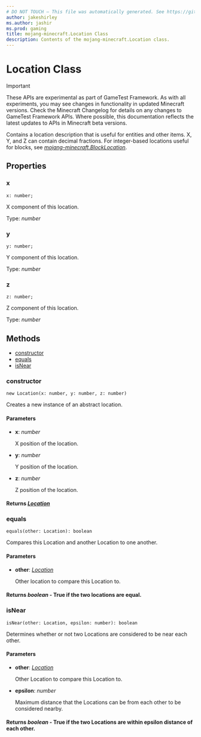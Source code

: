 ```yaml
---
# DO NOT TOUCH — This file was automatically generated. See https://github.com/Mojang/MinecraftScriptingApiDocsGenerator to modify descriptions, examples, etc.
author: jakeshirley
ms.author: jashir
ms.prod: gaming
title: mojang-minecraft.Location Class
description: Contents of the mojang-minecraft.Location class.
---
```

# Location Class
>[!IMPORTANT]
>These APIs are experimental as part of GameTest Framework. As with all experiments, you may see changes in functionality in updated Minecraft versions. Check the Minecraft Changelog for details on any changes to GameTest Framework APIs. Where possible, this documentation reflects the latest updates to APIs in Minecraft beta versions.

Contains a location description that is useful for entities and other items. X, Y, and Z can contain decimal fractions. For integer-based locations useful for blocks, see [*mojang-minecraft.BlockLocation*](../mojang-minecraft/BlockLocation.md).

## Properties
### **x**
`x: number;`

X component of this location.

Type: *number*


### **y**
`y: number;`

Y component of this location.

Type: *number*


### **z**
`z: number;`

Z component of this location.

Type: *number*



## Methods
- [constructor](#constructor)
- [equals](#equals)
- [isNear](#isnear)
  
### **constructor**
`
new Location(x: number, y: number, z: number)
`

Creates a new instance of an abstract location.
#### **Parameters**
- **x**: *number*
  
  X position of the location.
- **y**: *number*
  
  Y position of the location.
- **z**: *number*
  
  Z position of the location.

#### **Returns** [*Location*](Location.md)


### **equals**
`
equals(other: Location): boolean
`

Compares this Location and another Location to one another.
#### **Parameters**
- **other**: [*Location*](Location.md)
  
  Other location to compare this Location to.

#### **Returns** *boolean* - True if the two locations are equal.


### **isNear**
`
isNear(other: Location, epsilon: number): boolean
`

Determines whether or not two Locations are considered to be near each other.
#### **Parameters**
- **other**: [*Location*](Location.md)
  
  Other Location to compare this Location to.
- **epsilon**: *number*
  
  Maximum distance that the Locations can be from each other to be considered nearby.

#### **Returns** *boolean* - True if the two Locations are within epsilon distance of each other.


